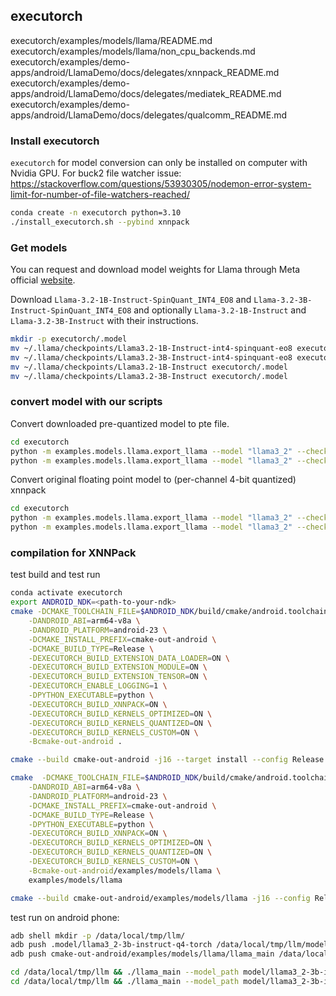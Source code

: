 ## executorch

executorch/examples/models/llama/README.md
executorch/examples/models/llama/non_cpu_backends.md
executorch/examples/demo-apps/android/LlamaDemo/docs/delegates/xnnpack_README.md
executorch/examples/demo-apps/android/LlamaDemo/docs/delegates/mediatek_README.md
executorch/examples/demo-apps/android/LlamaDemo/docs/delegates/qualcomm_README.md

### Install executorch
`executorch` for model conversion can only be installed on computer with Nvidia GPU. For buck2 file watcher issue: https://stackoverflow.com/questions/53930305/nodemon-error-system-limit-for-number-of-file-watchers-reached/
```bash
conda create -n executorch python=3.10
./install_executorch.sh --pybind xnnpack
```

### Get models
You can request and download model weights for Llama through Meta official [website](https://llama.meta.com/).

Download `Llama-3.2-1B-Instruct-SpinQuant_INT4_EO8` and `Llama-3.2-3B-Instruct-SpinQuant_INT4_EO8` and optionally `Llama-3.2-1B-Instruct` and `Llama-3.2-3B-Instruct` with their instructions.

```bash
mkdir -p executorch/.model
mv ~/.llama/checkpoints/Llama3.2-1B-Instruct-int4-spinquant-eo8 executorch/.model
mv ~/.llama/checkpoints/Llama3.2-3B-Instruct-int4-spinquant-eo8 executorch/.model
mv ~/.llama/checkpoints/Llama3.2-1B-Instruct executorch/.model
mv ~/.llama/checkpoints/Llama3.2-3B-Instruct executorch/.model
```

### convert model with our scripts
Convert downloaded pre-quantized model to pte file.
```bash
cd executorch
python -m examples.models.llama.export_llama --model "llama3_2" --checkpoint .model/Llama3.2-1B-Instruct-int4-spinquant-eo8/consolidated.00.pth --params .model/Llama3.2-1B-Instruct-int4-spinquant-eo8/params.json -kv --use_sdpa_with_kv_cache -X -d fp32 --xnnpack-extended-ops --preq_mode 8da4w_output_8da8w --preq_group_size 32 --max_seq_length 2048 --max_context_length 2048 --preq_embedding_quantize 8,0 --use_spin_quant native --metadata '{"get_bos_id":128000, "get_eos_ids":[128009, 128001]}' --output-dir .model/ --output_name "llama3_2-1b-spinquant.pte"
python -m examples.models.llama.export_llama --model "llama3_2" --checkpoint .model/Llama3.2-3B-Instruct-int4-spinquant-eo8/consolidated.00.pth --params .model/Llama3.2-3B-Instruct-int4-spinquant-eo8/params.json -kv --use_sdpa_with_kv_cache -X -d fp32 --xnnpack-extended-ops --preq_mode 8da4w_output_8da8w --preq_group_size 32 --max_seq_length 2048 --max_context_length 2048 --preq_embedding_quantize 8,0 --use_spin_quant native --metadata '{"get_bos_id":128000, "get_eos_ids":[128009, 128001]}' --output-dir .model/ --output_name "llama3_2-3b-spinquant.pte"
```

Convert original floating point model to (per-channel 4-bit quantized) xnnpack
```bash
cd executorch
python -m examples.models.llama.export_llama --model "llama3_2" --checkpoint .model/Llama3.2-1B-Instruct/consolidated.00.pth --params .model/Llama3.2-1B-Instruct/params.json -kv --use_sdpa_with_kv_cache -X -d fp32 --xnnpack-extended-ops --pt2e_quantize xnnpack_dynamic_qc4 --embedding-quantize 8,0 --max_seq_length 2048 --max_context_length 2048 --metadata '{"get_bos_id":128000, "get_eos_ids":[128009, 128001]}' --output-dir .model/ --output_name "llama3_2-1b-Q4.pte"
python -m examples.models.llama.export_llama --model "llama3_2" --checkpoint .model/Llama3.2-3B-Instruct/consolidated.00.pth --params .model/Llama3.2-3B-Instruct/params.json -kv --use_sdpa_with_kv_cache -X -d fp32 --xnnpack-extended-ops --pt2e_quantize xnnpack_dynamic_qc4 --embedding-quantize 8,0 --max_seq_length 2048 --max_context_length 2048 --metadata '{"get_bos_id":128000, "get_eos_ids":[128009, 128001]}' --output-dir .model/ --output_name "llama3_2-3b-Q4.pte"
``` 

### compilation for XNNPack
test build and test run
```bash
conda activate executorch
export ANDROID_NDK=<path-to-your-ndk>
cmake -DCMAKE_TOOLCHAIN_FILE=$ANDROID_NDK/build/cmake/android.toolchain.cmake \
    -DANDROID_ABI=arm64-v8a \
    -DANDROID_PLATFORM=android-23 \
    -DCMAKE_INSTALL_PREFIX=cmake-out-android \
    -DCMAKE_BUILD_TYPE=Release \
    -DEXECUTORCH_BUILD_EXTENSION_DATA_LOADER=ON \
    -DEXECUTORCH_BUILD_EXTENSION_MODULE=ON \
    -DEXECUTORCH_BUILD_EXTENSION_TENSOR=ON \
    -DEXECUTORCH_ENABLE_LOGGING=1 \
    -DPYTHON_EXECUTABLE=python \
    -DEXECUTORCH_BUILD_XNNPACK=ON \
    -DEXECUTORCH_BUILD_KERNELS_OPTIMIZED=ON \
    -DEXECUTORCH_BUILD_KERNELS_QUANTIZED=ON \
    -DEXECUTORCH_BUILD_KERNELS_CUSTOM=ON \
    -Bcmake-out-android .

cmake --build cmake-out-android -j16 --target install --config Release

cmake  -DCMAKE_TOOLCHAIN_FILE=$ANDROID_NDK/build/cmake/android.toolchain.cmake \
    -DANDROID_ABI=arm64-v8a \
    -DANDROID_PLATFORM=android-23 \
    -DCMAKE_INSTALL_PREFIX=cmake-out-android \
    -DCMAKE_BUILD_TYPE=Release \
    -DPYTHON_EXECUTABLE=python \
    -DEXECUTORCH_BUILD_XNNPACK=ON \
    -DEXECUTORCH_BUILD_KERNELS_OPTIMIZED=ON \
    -DEXECUTORCH_BUILD_KERNELS_QUANTIZED=ON \
    -DEXECUTORCH_BUILD_KERNELS_CUSTOM=ON \
    -Bcmake-out-android/examples/models/llama \
    examples/models/llama

cmake --build cmake-out-android/examples/models/llama -j16 --config Release
```

test run on android phone:
```bash
adb shell mkdir -p /data/local/tmp/llm/
adb push .model/llama3_2-3b-instruct-q4-torch /data/local/tmp/llm/model
adb push cmake-out-android/examples/models/llama/llama_main /data/local/tmp/llm/
```

```bash
cd /data/local/tmp/llm && ./llama_main --model_path model/llama3_2-3b-instruct-q4-torch/model.pte --tokenizer_path model/llama3_2-3b-instruct-q4-torch/tokenizer.bin --prompt "What is the capital of France?" --seq_len 120
cd /data/local/tmp/llm && ./llama_main --model_path model/llama3_2-3b-instruct-spinquant-torch/model.pte --tokenizer_path model/llama3_2-3b-instruct-spinquant-torch/tokenizer.bin --prompt "What is the capital of France?" --seq_len 120
```